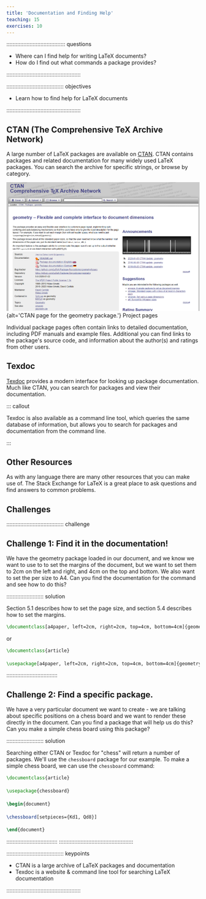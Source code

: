```yaml
---
title: 'Documentation and Finding Help'
teaching: 15
exercises: 10
---
```


:::::::::::::::::::::::::::::::::::::: questions

- Where can I find help for writing LaTeX documents?
- How do I find out what commands a package provides?

::::::::::::::::::::::::::::::::::::::::::::::::

::::::::::::::::::::::::::::::::::::: objectives

- Learn how to find help for LaTeX documents

::::::::::::::::::::::::::::::::::::::::::::::::

## CTAN (The Comprehensive TeX Archive Network)

A large number of LaTeX packages are available on [CTAN](https://ctan.org/). CTAN contains
packages and related documentation for many widely used LaTeX packages. You can search the archive
for specific strings, or browse by category.

![](fig/15-documentation-and-help/ctan-screenshot.PNG){alt='CTAN page for the geometry package.'}
Project pages

Individual package pages often contain links to detailed documentation, including PDF manuals and
example files. Additional you can find links to the package's source code, and information about
the author(s) and ratings from other users.

## Texdoc

[Texdoc](texdoc.org) provides a modern interface for looking up package documentation. Much like
CTAN, you can search for packages and view their documentation.

::: callout

Texdoc is also available as a command line tool, which queries the same database of information,
but allows you to search for packages and documentation from the command line.

:::

## Other Resources

As with any language there are many other resources that you can make use of. The Stack Exchange
for LaTeX is a great place to ask questions and find answers to common problems.

## Challenges

::::::::::::::::::::::::::::::::::::: challenge

## Challenge 1: Find it in the documentation!

We have the geometry package loaded in our document, and we know we want to use to to set the
margins of the document, but we want to set them to 2cm on the left and right, and 4cm on the top
and bottom. We also want to set the per size to A4. Can you find the documentation for the command
and see how to do this?

:::::::::::::::::::::::: solution

Section 5.1 describes how to set the page size, and section 5.4 describes how to set the margins.

```latex
\documentclass[a4paper, left=2cm, right=2cm, top=4cm, bottom=4cm]{geometry}
```

or

```latex
\documentclass{article}

\usepackage[a4paper, left=2cm, right=2cm, top=4cm, bottom=4cm]{geometry}
```

:::::::::::::::::::::::::::::::::


## Challenge 2: Find a specific package.

We have a very particular document we want to create - we are talking about specific positions on
a chess board and we want to render these directly in the document. Can you find a package that
will help us do this? Can you make a simple chess board using this package?

:::::::::::::::::::::::: solution

Searching either CTAN or Texdoc for "chess" will return a number of packages. We'll use the
`chessboard` package for our example. To make a simple chess board, we can use the `chessboard`
command:

```latex
\documentclass{article}

\usepackage{chessboard}

\begin{document}

\chessboard[setpieces={Kd1, Qd8}]

\end{document}
```

:::::::::::::::::::::::::::::::::
::::::::::::::::::::::::::::::::::::::::::::::::


::::::::::::::::::::::::::::::::::::: keypoints

- CTAN is a large archive of LaTeX packages and documentation
- Texdoc is a website & command line tool for searching LaTeX documentation

::::::::::::::::::::::::::::::::::::::::::::::::

